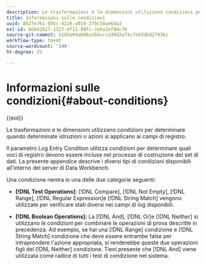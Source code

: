 ```yaml
---
description: Le trasformazioni e le dimensioni utilizzano condizioni per determinare quando determinate istruzioni o azioni si applicano ai campi di registro.
title: Informazioni sulle condizioni
uuid: 882fe761-895c-4226-a019-270c50ae6da2
exl-id: 0d44282f-1327-4f11-90fc-7e6a2ef8dc76
source-git-commit: b1dda69a606a16dccca30d2a74c7e63dbd27936c
workflow-type: tm+mt
source-wordcount: '149'
ht-degree: 2%

---
```


# Informazioni sulle condizioni{#about-conditions}

{{eol}}

Le trasformazioni e le dimensioni utilizzano condizioni per determinare quando determinate istruzioni o azioni si applicano ai campi di registro.

Il parametro Log Entry Condition utilizza condizioni per determinare quali voci di registro devono essere incluse nel processo di costruzione del set di dati. La presente appendice descrive i diversi tipi di condizioni disponibili all’interno del server di Data Workbench.

Una condizione rientra in una delle due categorie seguenti:

* **[!DNL Test Operations]:** [!DNL Compare], [!DNL Not Empty], [!DNL Range], [!DNL Regular Expression]e [!DNL String Match] vengono utilizzate per verificare stati diversi nei campi di log disponibili.

* **[!DNL Boolean Operations]:** La [!DNL And], [!DNL Or]e [!DNL Neither] si utilizzano le condizioni per combinare le operazioni di prova descritte in precedenza. Ad esempio, se hai una [!DNL Range] condizione e [!DNL String Match] condizione che deve essere entrambe false per intraprendere l&#39;azione appropriata, si renderebbe queste due operazioni figli del [!DNL Neither] condizione. Tieni presente che [!DNL And] viene utilizzata come radice di tutti i test di condizione nel sistema.
